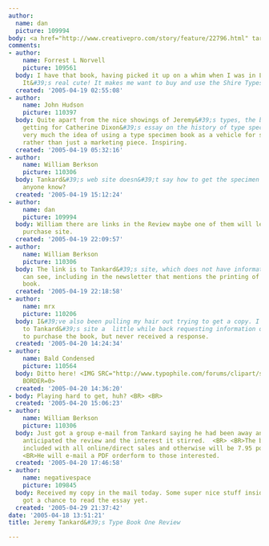 ```yaml
---
author:
  name: dan
  picture: 109994
body: <a href="http://www.creativepro.com/story/feature/22796.html" target="_blank">http://www.creativepro.com/story/feature/22796.html</a>
comments:
- author:
    name: Forrest L Norvell
    picture: 109561
  body: I have that book, having picked it up on a whim when I was in London recently.
    It&#39;s real cute! It makes me want to buy and use the Shire Types pretty bad!
  created: '2005-04-19 02:55:08'
- author:
    name: John Hudson
    picture: 110397
  body: Quite apart from the nice showings of Jeremy&#39;s types, the book is worth
    getting for Catherine Dixon&#39;s essay on the history of type specimens. I like
    very much the idea of using a type specimen book as a vehicle for such an essay,
    rather than just a marketing piece. Inspiring.
  created: '2005-04-19 05:32:16'
- author:
    name: William Berkson
    picture: 110306
  body: Tankard&#39;s web site doesn&#39;t say how to get the specimen book. Does
    anyone know?
  created: '2005-04-19 15:12:24'
- author:
    name: dan
    picture: 109994
  body: William there are links in the Review maybe one of them will lead you to a
    purchase site.
  created: '2005-04-19 22:09:57'
- author:
    name: William Berkson
    picture: 110306
  body: The link is to Tankard&#39;s site, which does not have information that I
    can see, including in the newsletter that mentions the printing of the specimen
    book.
  created: '2005-04-19 22:18:58'
- author:
    name: mrx
    picture: 110206
  body: I&#39;ve also been pulling my hair out trying to get a copy. I sent an e-mail
    to Tankard&#39;s site a  little while back requesting information on where/how
    to purchase the book, but never received a response.
  created: '2005-04-20 14:24:34'
- author:
    name: Bald Condensed
    picture: 110564
  body: Ditto here! <IMG SRC="http://www.typophile.com/forums/clipart/sad.gif" ALT=":-&#40;"
    BORDER=0>
  created: '2005-04-20 14:36:20'
- body: Playing hard to get, huh? <BR> <BR>
  created: '2005-04-20 15:06:23'
- author:
    name: William Berkson
    picture: 110306
  body: Just got a group e-mail from Tankard saying he had been away and hadn&#39;t
    anticipated the review and the interest it stirred.  <BR> <BR>The book will be
    included with all online/direct sales and otherwise will be 7.95 pounds sterling.  <BR>
    <BR>He will e-mail a PDF orderform to those interested.
  created: '2005-04-20 17:46:58'
- author:
    name: negativespace
    picture: 109845
  body: Received my copy in the mail today. Some super nice stuff inside. Have not
    got a chance to read the essay yet.
  created: '2005-04-29 21:37:42'
date: '2005-04-18 13:51:21'
title: Jeremy Tankard&#39;s Type Book One Review

---
```

